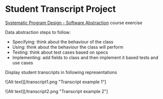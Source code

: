 # Student Transcript Project

[Systematic Program Design - Software Abstraction](https://courses.edx.org/courses/course-v1:UBCx+SoftConst1x+3T2017/course/) course exercise

Data abstraction steps to follow:

* Specifying: think about the behaviour of the class
* Using: think about the behaviour the class will perform 
* Testing: think about test cases based on specs
* Implementing: add fields to class and then implement it based tests and use cases

Display student transcripts in following representations


![Alt text][/transcript1.png "Transcript example 1"]


![Alt text][/transcript2.png "Transcript example 2"]

